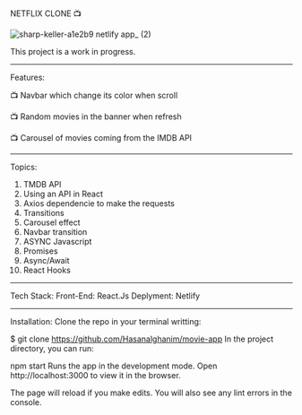 NETFLIX CLONE 📺

![sharp-keller-a1e2b9 netlify app_ (2)](https://user-images.githubusercontent.com/67362733/126611441-8f17f858-3e80-4b9b-8c62-01c0d1d6757f.png)


This project is a work in progress.


----
Features:

📺 Navbar which change its color when scroll

📺 Random movies in the banner when refresh

📺 Carousel of movies coming from the IMDB API

----
Topics:
 1. TMDB API
 2. Using an API in React
 3. Axios dependencie to make the requests
 4. Transitions
 5. Carousel effect
 6. Navbar transition 
 7. ASYNC Javascript
 8. Promises
 9. Async/Await
 10. React Hooks

----
Tech Stack:
 Front-End: React.Js
 Deplyment: Netlify 


----
Installation:
 Clone the repo in your terminal writting:

 $ git clone https://github.com/Hasanalghanim/movie-app
 In the project directory, you can run:

 npm start
 Runs the app in the development mode.
 Open http://localhost:3000 to view it in the browser.

 The page will reload if you make edits.
 You will also see any lint errors in the console.



